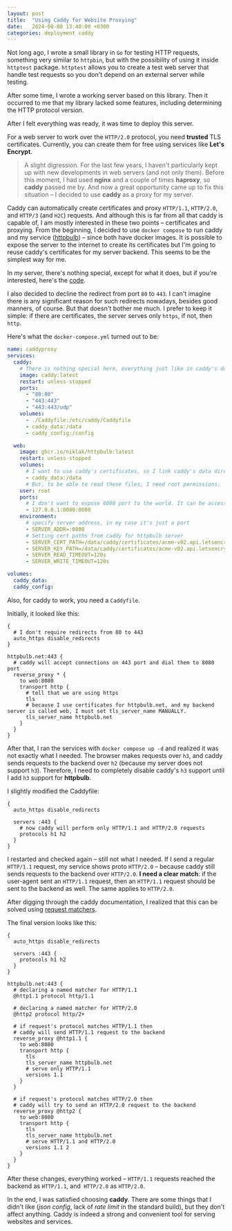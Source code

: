 ```yaml
---
layout: post
title:  "Using Caddy for Website Proxying"
date:   2024-08-08 13:40:00 +0300
categories: deployment caddy
---
```


Not long ago, I wrote a small library in `Go` for testing HTTP requests, something very similar to `httpbin`, but with the possibility of using it inside `httptest` package. `httptest` allows you to create a test web server that handle test requests so you don't depend on an external server while testing.

After some time, I wrote a working server based on this library.
Then it occurred to me that my library lacked some features, including determining the HTTP protocol version.

After I felt everything was ready, it was time to deploy this server.

For a web server to work over the `HTTP/2.0` protocol, you need **trusted** TLS certificates. Currently, you can create them for free using services like **Let's Encrypt**.

> A slight digression. For the last few years, I haven't particularly kept up with new developments in web servers (and not only them). Before this moment, I had used **nginx** and a couple of times **haproxy**, so **caddy** passed me by. And now a great opportunity came up to fix this situation – I  decided to use **caddy** as a proxy for my server.

Caddy can automatically create certificates and proxy `HTTP/1.1`, `HTTP/2.0`, and `HTTP/3` (and `H2C`) requests. And although this is far from all that caddy is capable of, I am mostly interested in these two points – certificates and proxying.
From the beginning, I decided to use `docker compose` to run caddy and my service ([httpbulb](https://github.com/niklak/httpbulb)) – since both have docker images. 
It is possible to expose the server to the internet to create its certificates but I'm going to reuse caddy's certificates for my server backend. This seems to be the simplest way for me.


In my server, there's nothing special, except for what it does, but if you're interested, here's the [code](https://github.com/niklak/httpbulb/blob/main/cmd/bulb/main.go).

I also decided to decline the redirect from port `80` to `443`. I can't imagine there is any significant reason for such redirects nowadays, besides good manners, of course. But that doesn't bother me much. I prefer to keep it simple: if there are certificates, the server serves only `https`, if not, then `http`.

Here's what the `docker-compose.yml` turned out to be:

```docker-compose.yml
name: caddyproxy
services:
  caddy:
    # There is nothing special here, everything just like in caddy's documentation
    image: caddy:latest
    restart: unless-stopped
    ports:
      - "80:80"
      - "443:443"
      - "443:443/udp"
    volumes:
      - ./Caddyfile:/etc/caddy/Caddyfile
      - caddy_data:/data
      - caddy_config:/config

  web:
    image: ghcr.io/niklak/httpbulb:latest
    restart: unless-stopped
    volumes:
      # I want to use caddy's certificates, so I link caddy's data directory with certificates.
      - caddy_data:/data
      # But, to be able to read these files, I need root permissions.
    user: root
    ports:
      # I don't want to expose 8080 port to the world. It can be accessed only from the localhost.
      - 127.0.0.1:8080:8080
    environment:
      # specify server address, in my case it's just a port
      - SERVER_ADDR=:8080
      # Setting cert paths from caddy for httpbulb server
      - SERVER_CERT_PATH=/data/caddy/certificates/acme-v02.api.letsencrypt.org-directory/httpbulb.net/httpbulb.net.crt
      - SERVER_KEY_PATH=/data/caddy/certificates/acme-v02.api.letsencrypt.org-directory/httpbulb.net/httpbulb.net.key
      - SERVER_READ_TIMEOUT=120s
      - SERVER_WRITE_TIMEOUT=120s

volumes:
  caddy_data:
  caddy_config:

```

Also, for caddy to work, you need a `Caddyfile`.

Initially, it looked like this:

```
{
  # I don't require redirects from 80 to 443
  auto_https disable_redirects
}

httpbulb.net:443 {
  # caddy will accept connections on 443 port and dial them to 8080 port 
  reverse_proxy * {
    to web:8080
    transport http {
      # tell that we are using https 
      tls
      # because I use certificates for httpbulb.net, and my backend server is called web, I must set tls_server_name MANUALLY.
      tls_server_name httpbulb.net
    }
  }
}

```

After that, I ran the services with `docker compose up -d` and realized it was not exactly what I needed. The browser makes requests over `h3`, and caddy sends requests to the backend over `h2` (because my server does not support `h3`). Therefore, I need to completely disable  caddy's `h3` support until I add `h3` support for **httpbulb**.

I slightly modified the Caddyfile:

```
{
  auto_https disable_redirects

  servers :443 {
    # now caddy will perform only HTTP/1.1 and HTTP/2.0 requests
    protocols h1 h2
  }
}
```

I restarted and checked again – still not what I needed. If I send a regular `HTTP/1.1` request, my service shows proto `HTTP/2.0` – because caddy still sends requests to the backend over `HTTP/2.0`. **I need a clear match**: if the user-agent sent an `HTTP/1.1` request, then an  `HTTP/1.1` request should be sent to the backend as well. The same applies to `HTTP/2.0`.


After digging through the caddy documentation, I realized that this can be solved using [request matchers](https://caddyserver.com/docs/caddyfile/matchers).

The final version looks like this:

```
{
  auto_https disable_redirects

  servers :443 {
    protocols h1 h2
  }
}

httpbulb.net:443 {
  # declaring a named matcher for HTTP/1.1
  @http1.1 protocol http/1.1

  # declaring a named matcher for HTTP/2.0
  @http2 protocol http/2+

  # if request's protocol matches HTTP/1.1 then
  # caddy will send HTTP/1.1 request to the backend
  reverse_proxy @http1.1 {
    to web:8080
    transport http {
      tls
      tls_server_name httpbulb.net
      # serve only HTTP/1.1
      versions 1.1
    }
  }

  # if request's protocol matches HTTP/2.0 then
  # caddy will try to send an HTTP/2.0 request to the backend
  reverse_proxy @http2 {
    to web:8080
    transport http {
      tls
      tls_server_name httpbulb.net
      # serve HTTP/1.1 and HTTP/2.0
      versions 1.1 2
    }
  }
}

```

After these changes, everything worked – `HTTP/1.1` requests reached the backend as `HTTP/1.1`, and` HTTP/2.0` as `HTTP/2.0`.

In the end, I was satisfied choosing **caddy**. There are some things that I didn't like (*json config*, lack of *rate limit* in the standard build), but they don't affect anything. Caddy is indeed a strong and convenient tool for serving websites and services.